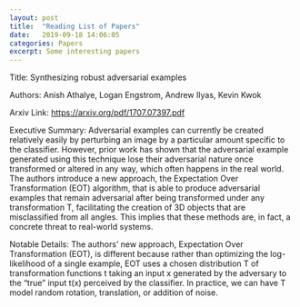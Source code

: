 ```yaml
---
layout: post
title:  "Reading List of Papers"
date:   2019-09-18 14:06:05
categories: Papers
excerpt: Some interesting papers
---
```


Title: Synthesizing robust adversarial examples 

Authors: Anish Athalye, Logan Engstrom, Andrew Ilyas, Kevin Kwok

Arxiv Link: https://arxiv.org/pdf/1707.07397.pdf

Executive Summary: Adversarial examples can currently be created relatively easily by perturbing an image by a particular amount specific to the classifier. However, prior work has shown that the adversarial example generated using this technique lose their adversarial nature once transformed or altered in any way, which often happens in the real world. The authors introduce a new approach, the Expectation Over Transformation (EOT) algorithm, that is able to produce adversarial examples that remain adversarial after being transformed under any transformation T, facilitating the creation of 3D objects that are misclassified from all angles. This implies that these methods are, in fact, a concrete threat to real-world systems.

Notable Details: The authors’ new approach, Expectation Over Transformation (EOT), is different because rather than optimizing the log-likelihood of a single example, EOT uses a chosen distribution T of transformation functions t taking an input x generated by the adversary to the “true” input t(x) perceived by the classifier. In practice, we can have T model random rotation, translation, or addition of noise.
